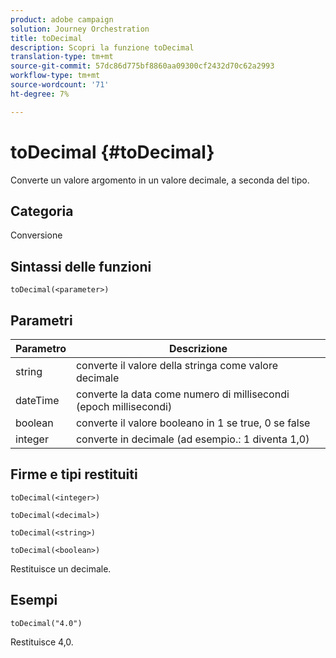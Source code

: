 ```yaml
---
product: adobe campaign
solution: Journey Orchestration
title: toDecimal
description: Scopri la funzione toDecimal
translation-type: tm+mt
source-git-commit: 57dc86d775bf8860aa09300cf2432d70c62a2993
workflow-type: tm+mt
source-wordcount: '71'
ht-degree: 7%

---
```



# toDecimal {#toDecimal}

Converte un valore argomento in un valore decimale, a seconda del tipo.

## Categoria

Conversione

## Sintassi delle funzioni

`toDecimal(<parameter>)`

## Parametri

| Parametro | Descrizione |
|--- |--- |
| string | converte il valore della stringa come valore decimale |
| dateTime | converte la data come numero di millisecondi (epoch millisecondi) |
| boolean | converte il valore booleano in 1 se true, 0 se false |
| integer | converte in decimale (ad esempio.: 1 diventa 1,0) |

## Firme e tipi restituiti

`toDecimal(<integer>)`

`toDecimal(<decimal>)`

`toDecimal(<string>)`

`toDecimal(<boolean>)`

Restituisce un decimale.

## Esempi

`toDecimal("4.0")`

Restituisce 4,0.
